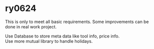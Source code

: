 # ry0624

This is only to meet all basic requirements. Some improvements can be done in real work project.

Use Database to store meta data like tool info, price info.<br /> 
Use more mutual library to handle holidays.
